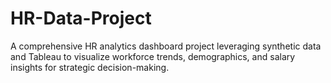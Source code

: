 # HR-Data-Project
A comprehensive HR analytics dashboard project leveraging synthetic data and Tableau to visualize workforce trends, demographics, and salary insights for strategic decision-making.
